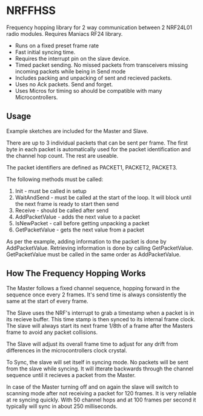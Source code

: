 # NRFFHSS

Frequency hopping library for 2 way communication between 2 NRF24L01 radio modules.   Requires Maniacs RF24 library.  

- Runs on a fixed preset frame rate
- Fast initial syncing time.
- Requires the interrupt pin on the slave device.
- Timed packet sending.  No missed packets from transceivers missing incoming packets while being in Send mode
- Includes packing and unpacking of sent and recieved packets. 
- Uses no Ack packets. Send and forget.
- Uses Micros for timing so ahould be compatible with many Microcontrollers.

## Usage
Example sketches are included for the Master and Slave.  

There are up to 3 individual packets that can be sent per frame.  The first byte in each packet is automatically used for the packet identification and the channel hop count.  The rest are useable.

The packet identifiers are defined as PACKET1, PACKET2, PACKET3.  

The following methods must be called:
1. Init - must be called in setup
2. WaitAndSend - must be called at the start of the loop.  It will block until the next frame is ready to start then send
3. Receive - should be called after send
4. AddPacketValue - adds the next value to a packet
5. IsNewPacket - call before getting unpacking a packet
6. GetPacketValue - gets the next value from a packet

As per the example, adding information to the packet is done by AddPacketValue.  Retrieving information is done by calling GetPacketValue.  GetPacketValue must be called in the same order as AddPacketValue.


## How The Frequency Hopping Works
The Master follows a fixed channel sequence, hopping forward in the sequence once every 2 frames.  It's send time is always consistently the same at the start of every frame.

The Slave uses the NRF's interrupt to grab a timestamp when a packet is in its recieve buffer.  This time stamp is then synced to its internal frame clock.  The slave will always start its next frame 1/8th of a frame after the Masters frame to avoid any packet collisions.

The Slave will adjust its overall frame time to adjust for any drift from differences in the microcontrollers clock crystal.

To Sync, the slave will set itself in syncing mode. No packets will be sent from the slave while syncing.  It will itterate backwards through the channel sequence until it recieves a packet from the Master.

In case of the Master turning off and on again the slave will switch to scanning mode after not receiving a packet for 120 frames.  It is very reliable at re syncing quickly.  With 50 channel hops and at 100 frames per second it typically will sync in about 250 milliseconds.
